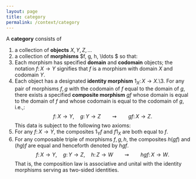 ```yaml
---
layout: page
title: category
permalink: /context/category
---
```

A **category** consists of
 1. a collection of **objects** $X, Y, Z, \ldots$
 2. a collection of **morphisms** $f, g, h, \ldots $
so that:
1. Each morphism has specified **domain** and **codomain**  objects; the notation $f \colon X \to Y$ signifies that $f$ is a morphism with domain $X$ and codomain $Y$.
2. Each object has a designated **identity morphism** $1_X \colon X \to X$.\3. For any pair of morphisms $f,g$ with the codomain of $f$ equal to the domain of $g$, there exists a specified **composite morphism** $gf$ whose domain is equal to the domain of $f$ and whose codomain is equal to the codomain of $g$, i.e.,:
$$ f \colon X \to Y,\quad g \colon Y \to Z \qquad \rightsquigarrow\qquad gf \colon X \to Z.$$
This data is subject to the following two axioms:
1. For any $f \colon X \to Y$, the composites $1_Y f$ and $f 1_X$ are both equal to $f$.
2. For any composable triple of morphisms $f,g,h$, the composites $h(gf)$ and $(hg)f$ are equal and henceforth denoted by $hgf$.
$$ f \colon X \to Y,\quad g \colon Y \to Z,\quad h \colon Z \to W \qquad \rightsquigarrow\qquad hgf \colon X \to W.$$
That is,  the composition law is associative and unital with the identity morphisms serving as two-sided identities.
